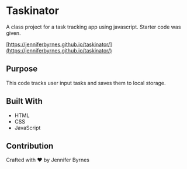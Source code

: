 # Taskinator
A class project for a task tracking app using javascript.  Starter code was given.

[https://jenniferbyrnes.github.io/taskinator/](https://jenniferbyrnes.github.io/taskinator/)

## Purpose
This code tracks user input tasks and saves them to local storage.

## Built With
* HTML
* CSS
* JavaScript

## Contribution
Crafted with ❤️ by Jennifer Byrnes

